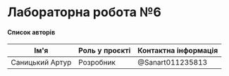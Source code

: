# Лабораторна робота №6

#### **Список авторів**
| Ім'я | Роль у проєкті | Контактна інформація |
|------|----------------|--------------------|
| Саницький Артур | Розробник      | @Sanart011235813 |
